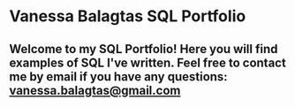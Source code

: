 # Vanessa Balagtas SQL Portfolio

## Welcome to my SQL Portfolio! Here you will find examples of SQL I've written. Feel free to contact me by email if you have any questions: vanessa.balagtas@gmail.com
